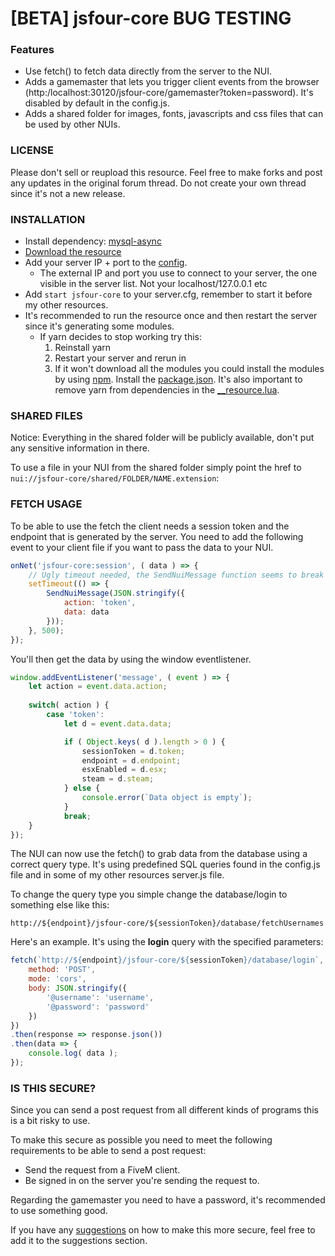 # [BETA] jsfour-core BUG TESTING

### Features
* Use fetch() to fetch data directly from the server to the NUI.
* Adds a gamemaster that lets you trigger client events from the browser (http:/localhost:30120/jsfour-core/gamemaster?token=password). It's disabled by default in the config.js.
* Adds a shared folder for images, fonts, javascripts and css files that can be used by other NUIs.

### LICENSE
Please don't sell or reupload this resource. Feel free to make forks and post any updates in the original forum thread. Do not create your own thread since it's not a new release.

### INSTALLATION
* Install dependency: <a href="https://github.com/brouznouf/fivem-mysql-async">mysql-async</a>
* <a href="https://github.com/jonassvensson4/jsfour-core/">Download the resource</a>
* Add your server IP + port to the <a href="https://github.com/jonassvensson4/jsfour-core/blob/master/config.js">config</a>.
    * The external IP and port you use to connect to your server, the one visible in the server list. Not your localhost/127.0.0.1 etc
* Add `start jsfour-core` to your server.cfg, remember to start it before my other resources.
* It's recommended to run the resource once and then restart the server since it's generating some modules.
   * If yarn decides to stop working try this:
      1. Reinstall yarn
      2. Restart your server and rerun in
      3. If it won't download all the modules you could install the modules by using <a href="https://www.npmjs.com/get-npm">npm</a>. Install the <a href="https://github.com/jonassvensson4/jsfour-core/blob/master/package.json">package.json</a>. It's also important to remove yarn from dependencies in the <a href="https://github.com/jonassvensson4/jsfour-core/blob/master/__resource.lua">__resource.lua</a>.

### SHARED FILES
Notice: Everything in the shared folder will be publicly available, don't put any sensitive information in there.

To use a file in your NUI from the shared folder simply point the href to `nui://jsfour-core/shared/FOLDER/NAME.extension`:

### FETCH USAGE
To be able to use the fetch the client needs a session token and the endpoint that is generated by the server. You need to add the following event to your client file if you want to pass the data to your NUI.

```javascript
onNet('jsfour-core:session', ( data ) => {
    // Ugly timeout needed, the SendNuiMessage function seems to break without it.
    setTimeout(() => {
        SendNuiMessage(JSON.stringify({
            action: 'token',
            data: data
        })); 
    }, 500);
});
```

You'll then get the data by using the window eventlistener.
```javascript
window.addEventListener('message', ( event ) => {
    let action = event.data.action;
    
    switch( action ) {
        case 'token':
            let d = event.data.data;

            if ( Object.keys( d ).length > 0 ) {
                sessionToken = d.token;
                endpoint = d.endpoint;
                esxEnabled = d.esx;
                steam = d.steam;
            } else {
                console.error(`Data object is empty`);
            }
            break;
    }
});
```
The NUI can now use the fetch() to grab data from the database using a correct query type. It's using predefined SQL queries found in the config.js file and in some of my other resources server.js file.


To change the query type you simple change the database/login to something else like this: 

`http://${endpoint}/jsfour-core/${sessionToken}/database/fetchUsernames`

Here's an example. It's using the **login** query with the specified parameters:
```javascript
fetch(`http://${endpoint}/jsfour-core/${sessionToken}/database/login`, {
    method: 'POST',
    mode: 'cors',
    body: JSON.stringify({
        '@username': 'username',
        '@password': 'password'
    })
})
.then(response => response.json())
.then(data => {
    console.log( data );
});
```

### IS THIS SECURE?
Since you can send a post request from all different kinds of programs this is a bit risky to use. 

To make this secure as possible you need to meet the following requirements to be able to send a post request:
* Send the request from a FiveM client.
* Be signed in on the server you're sending the request to.

Regarding the gamemaster you need to have a password, it's recommended to use something good.

If you have any <a href="https://github.com/jonassvensson4/jsfour-core/issues">suggestions</a> on how to make this more secure, feel free to add it to the suggestions section.

